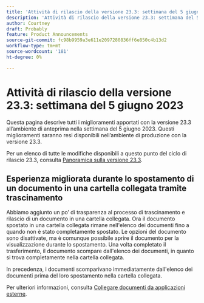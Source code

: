 ```yaml
---
title: 'Attività di rilascio della versione 23.3: settimana del 5 giugno 2023'
description: 'Attività di rilascio della versione 23.3: settimana del 5 giugno 2023'
author: Courtney
draft: Probably
feature: Product Announcements
source-git-commit: fc98b9959a3e611e2097280836ff6e850c4b13d2
workflow-type: tm+mt
source-wordcount: '181'
ht-degree: 0%

---
```


# Attività di rilascio della versione 23.3: settimana del 5 giugno 2023

Questa pagina descrive tutti i miglioramenti apportati con la versione 23.3 all’ambiente di anteprima nella settimana del 5 giugno 2023. Questi miglioramenti saranno resi disponibili nell’ambiente di produzione con la versione 23.3.

Per un elenco di tutte le modifiche disponibili a questo punto del ciclo di rilascio 23.3, consulta [Panoramica sulla versione 23.3](/help/quicksilver/product-announcements/product-releases/23.3-release-activity/23-3-release-overview.md).

## Esperienza migliorata durante lo spostamento di un documento in una cartella collegata tramite trascinamento

Abbiamo aggiunto un po’ di trasparenza al processo di trascinamento e rilascio di un documento in una cartella collegata. Ora il documento spostato in una cartella collegata rimane nell&#39;elenco dei documenti fino a quando non è stato completamente spostato. Le opzioni del documento sono disattivate, ma è comunque possibile aprire il documento per la visualizzazione durante lo spostamento. Una volta completato il trasferimento, il documento scompare dall&#39;elenco dei documenti, in quanto si trova completamente nella cartella collegata.

In precedenza, i documenti scomparivano immediatamente dall&#39;elenco dei documenti prima del loro spostamento nella cartella collegata.

Per ulteriori informazioni, consulta [Collegare documenti da applicazioni esterne](/help/quicksilver/documents/adding-documents-to-workfront/link-documents-from-external-apps.md).



<!-- HTML you might need

Video link

[View a video demonstration of this feature](ADD URL){target=_blank}

Off-cycle note for weekly pages

>[!NOTE]
>
>Preview release: February 9, 2023; Planned Production release: February 23, 2023



-->
